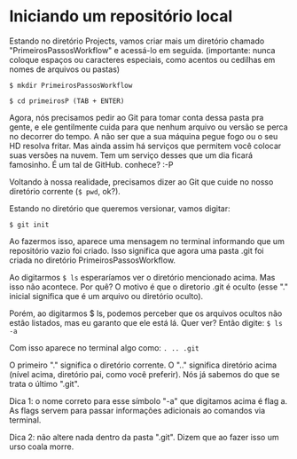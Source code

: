 # Iniciando um repositório local

Estando no diretório Projects, vamos criar mais um diretório chamado "PrimeirosPassosWorkflow" e acessá-lo em seguida. (importante: nunca coloque espaços ou caracteres especiais, como acentos ou cedilhas em nomes de arquivos ou pastas)

```$ mkdir PrimeirosPassosWorkflow ```

```$ cd primeirosP (TAB + ENTER)```

Agora, nós precisamos pedir ao Git para tomar conta dessa pasta pra gente, e ele gentilmente cuida para que nenhum arquivo ou versão se perca no decorrer do tempo. A não ser que a sua máquina pegue fogo ou o seu HD resolva fritar. Mas ainda assim há serviços que permitem você colocar suas versões na nuvem. Tem um serviço desses que um dia ficará famosinho. É um tal de GitHub. conhece? :-P

Voltando à nossa realidade, precisamos dizer ao Git que cuide no nosso diretório corrente (```$ pwd```, ok?). 

Estando no diretório que queremos versionar, vamos digitar:

```$ git init```

Ao fazermos isso, aparece uma mensagem no terminal  informando que um repositório vazio foi criado. Isso significa que agora uma pasta .git foi criada no diretório PrimeirosPassosWorkflow.

Ao digitarmos ```$ ls``` esperaríamos ver o diretório mencionado acima. Mas isso não acontece. Por quê? O motivo é que o diretorio .git é oculto (esse "." inicial significa que é um arquivo ou diretório oculto).

Porém, ao digitarmos $ ls, podemos perceber que os arquivos ocultos não estão listados, mas eu garanto que ele está lá. Quer ver? Então digite:
```$ ls -a```

Com isso aparece no terminal algo como:
```. .. .git```

O primeiro "." significa o diretório corrente. O ".." significa diretório acima (nível acima, diretório pai, como você preferir). Nós já sabemos do que se trata o último ".git".

Dica 1: o nome correto para esse símbolo "-a" que digitamos acima é flag a. As flags servem para passar informações adicionais ao comandos via terminal.

Dica 2: não altere nada dentro da pasta ".git". Dizem que ao fazer isso um urso coala morre.
